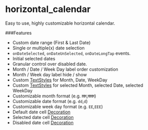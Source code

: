 # horizontal_calendar

Easy to use, highly customizable horizontal calendar.

###Features

* Custom date range (First & Last Date)
* Single or multiple(x) date selection 
* `onDateSelected`, `onDateUnSelected`, `onDateLongTap` events.
* Initial selected dates
* Granular control over disabled date.  
* Month / Date / Week Day label order customization
* Month / Week day label hide / show
* Custom [TextStyles](https://api.flutter.dev/flutter/painting/TextStyle-class.html) for Month, Date, WeekDay
* Custom [TextStyles](https://api.flutter.dev/flutter/painting/TextStyle-class.html) for selected Month, selected Date, selected WeekDay
* Customizable month format (e.g. `MM`,`MMM`)
* Customizable date format (e.g. `dd`,`d`)
* Customizable week day format (e.g. `EE`,`EEE`)
* Default date cell [Decoration](https://api.flutter.dev/flutter/painting/Decoration-class.html)
* Selected date cell [Decoration](https://api.flutter.dev/flutter/painting/Decoration-class.html)
* Disabled date cell [Decoration](https://api.flutter.dev/flutter/painting/Decoration-class.html)
